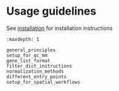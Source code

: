 # Usage guidelines

See [installation](../install) for installation instructions

```{toctree}
:maxdepth: 1

general_principles
setup_for_qc_mm
gene_list_format
filter_dict_instructions
normalization_methods
different_entry_points
setup_for_spatial_workflows
```
